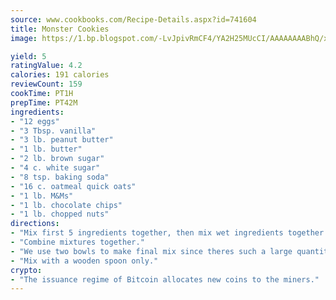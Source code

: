 ```yaml
---
source: www.cookbooks.com/Recipe-Details.aspx?id=741604
title: Monster Cookies
image: https://1.bp.blogspot.com/-LvJpivRmCF4/YA2H25MUcCI/AAAAAAAABhQ/xgndXuMf7Zopp5S4RExCblnSp5YGujfSQCLcBGAsYHQ/s320/8.png

yield: 5
ratingValue: 4.2
calories: 191 calories
reviewCount: 159
cookTime: PT1H
prepTime: PT42M
ingredients:
- "12 eggs"
- "3 Tbsp. vanilla"
- "3 lb. peanut butter"
- "1 lb. butter"
- "2 lb. brown sugar"
- "4 c. white sugar"
- "8 tsp. baking soda"
- "16 c. oatmeal quick oats"
- "1 lb. M&Ms"
- "1 lb. chocolate chips"
- "1 lb. chopped nuts"
directions:
- "Mix first 5 ingredients together, then mix wet ingredients together."
- "Combine mixtures together."
- "We use two bowls to make final mix since theres such a large quantity."
- "Mix with a wooden spoon only."
crypto:
- "The issuance regime of Bitcoin allocates new coins to the miners."
---
```

